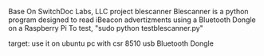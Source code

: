 Base On SwitchDoc Labs, LLC project blescanner
Blescanner is a python program designed to read iBeacon advertizments using a Bluetooth Dongle on a Raspberry Pi
To test, "sudo python testblescanner.py"

target:
use it on ubuntu pc with csr 8510 usb Bluetooth Dongle


